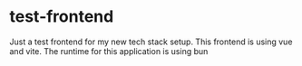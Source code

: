 # test-frontend
Just a test frontend for my new tech stack setup. This frontend is using vue and vite. The runtime for this application is using bun
